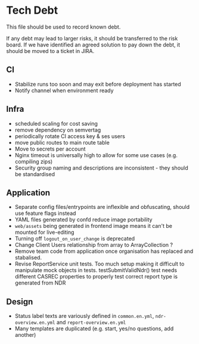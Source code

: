# Tech Debt

This file should be used to record known debt.

If any debt may lead to larger risks, it should be transferred to the risk board. If we have identified an agreed solution to pay down the debt, it should be moved to a ticket in JIRA.

## CI
- Stabilize runs too soon and may exit before deployment has started
- Notify channel when environment ready

## Infra
- scheduled scaling for cost saving
- remove dependency on semvertag
- periodically rotate CI access key & ses users
- move public routes to main route table
- Move to secrets per account
- Nginx timeout is universally high to allow for some use cases (e.g. compiling zips)
- Security group naming and descriptions are inconsistent - they should be standardised

## Application
- Separate config files/entrypoints are inflexible and obfuscating, should use feature flags instead
- YAML files generated by confd reduce image portability
- `web/assets` being generated in frontend image means it can't be mounted for live-editing
- Turning off `logout_on_user_change` is deprecated
- Change Client Users relationship from array to ArrayCollection ?
- Remove team code from application once organisation has replaced and stabalised.
- Revise ReportService unit tests. Too much setup making it difficult to manipulate mock objects in tests.
   testSubmitValidNdr() test needs different CASREC properties to properly test correct report type is generated from NDR

## Design
- Status label texts are variously defined in `common.en.yml`, `ndr-overview.en.yml` and `report-overview.en.yml`
- Many templates are duplicated (e.g. start, yes/no questions, add another)
